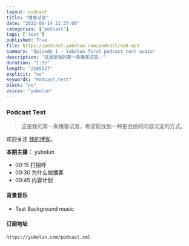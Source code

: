 ```yaml
---
layout: podcast
title: "播客试音"
date: "2022-08-14 21:37:00"
categories: ['podcast']
tags: ['test']
published: True
file: https://podcast.yubolun.com/podcast/ep0.mp3
summary: "Episode 1 - Yubolun first podcast test audio"
description: "这里是我的第一条播客试音。"
duration: "1:35" 
length: "2285527"
explicit: "no" 
keywords: "Podcast,test"
block: "no" 
voices: "yubolun"
---
```


### Podcast Test

> 这是我的第一条播客试音，希望能找到一种更合适的内容沉淀的方式。

<!--more-->

欢迎关注 [我的博客](https://yubolun.com)。

**本期主播：** yubolun

* 00:15 打招呼
* 00:30 为什么做播客
* 00:45 内容计划

#### 背景音乐

* Test Background music

#### 订阅地址

```
https://yubolun.com/podcast.xml
```





  

